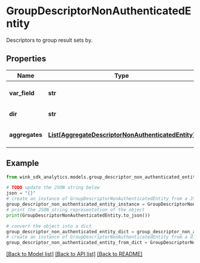 # GroupDescriptorNonAuthenticatedEntity

Descriptors to group result sets by.

## Properties

Name | Type | Description | Notes
------------ | ------------- | ------------- | -------------
**var_field** | **str** | Field to group data set on | [optional] 
**dir** | **str** | Group sort direction | [optional] 
**aggregates** | [**List[AggregateDescriptorNonAuthenticatedEntity]**](AggregateDescriptorNonAuthenticatedEntity.md) | Primitive aggregate data points | [optional] 

## Example

```python
from wink_sdk_analytics.models.group_descriptor_non_authenticated_entity import GroupDescriptorNonAuthenticatedEntity

# TODO update the JSON string below
json = "{}"
# create an instance of GroupDescriptorNonAuthenticatedEntity from a JSON string
group_descriptor_non_authenticated_entity_instance = GroupDescriptorNonAuthenticatedEntity.from_json(json)
# print the JSON string representation of the object
print(GroupDescriptorNonAuthenticatedEntity.to_json())

# convert the object into a dict
group_descriptor_non_authenticated_entity_dict = group_descriptor_non_authenticated_entity_instance.to_dict()
# create an instance of GroupDescriptorNonAuthenticatedEntity from a dict
group_descriptor_non_authenticated_entity_from_dict = GroupDescriptorNonAuthenticatedEntity.from_dict(group_descriptor_non_authenticated_entity_dict)
```
[[Back to Model list]](../README.md#documentation-for-models) [[Back to API list]](../README.md#documentation-for-api-endpoints) [[Back to README]](../README.md)



